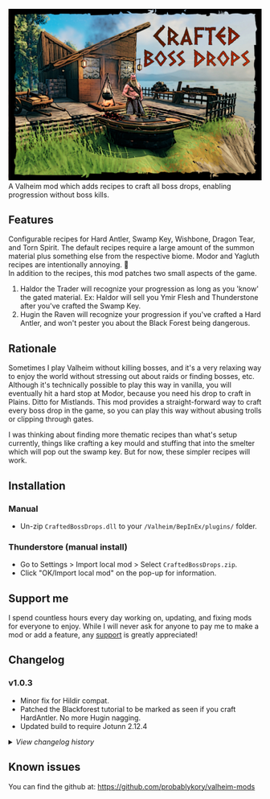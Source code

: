 ![Splash](https://raw.githubusercontent.com/probablykory/valheim-mods/main/CraftedBossDrops/splash.jpg)  
A Valheim mod which adds recipes to craft all boss drops, enabling progression without boss kills.

## Features

Configurable recipes for Hard Antler, Swamp Key, Wishbone, Dragon Tear, and Torn Spirit.  The default recipes require a large amount of the summon material plus something else from the respective biome.  Modor and Yagluth recipes are intentionally annoying.  🙂  
In addition to the recipes, this mod patches two small aspects of the game.
  1) Haldor the Trader will recognize your progression as long as you 'know' the gated material.  Ex: Haldor will sell you Ymir Flesh and Thunderstone after you've crafted the Swamp Key.
  2) Hugin the Raven will recognize your progression if you've crafted a Hard Antler, and won't pester you about the Black Forest being dangerous.

## Rationale 

Sometimes I play Valheim without killing bosses, and it's a very relaxing way to enjoy the world without stressing out about raids or finding bosses, etc.  Although it's technically possible to play this way in vanilla, you will eventually hit a hard stop at Modor, because you need his drop to craft in Plains.  Ditto for Mistlands.  This mod provides a straight-forward way to craft every boss drop in the game, so you can play this way without abusing trolls or clipping through gates.

I was thinking about finding more thematic recipes than what's setup currently, things like crafting a key mould and stuffing that into the smelter which will pop out the swamp key.  But for now, these simpler recipes will work.

## Installation

### Manual

  * Un-zip `CraftedBossDrops.dll` to your `/Valheim/BepInEx/plugins/` folder.

### Thunderstore (manual install)

  * Go to Settings > Import local mod > Select `CraftedBossDrops.zip`.
  * Click "OK/Import local mod" on the pop-up for information.

## Support me

I spend countless hours every day working on, updating, and fixing mods for everyone to enjoy.  While I will never ask for anyone to pay me to make a mod or add a feature, any [support](https://paypal.me/probablyk) is greatly appreciated!

## Changelog

### v1.0.3
 * Minor fix for Hildir compat.
 * Patched the Blackforest tutorial to be marked as seen if you craft HardAntler.  No more Hugin nagging.
 * Updated build to require Jotunn 2.12.4

<details>
<summary><i>View changelog history</i></summary>
<br/>

### v1.0.2
 * Minor fix to recipe initialization, it won't attempt to add duplicate recipes after users logout and login repeatedly.
 * Updated build to require Jotunn 2.12.1

### 1.0.1
 * Bugfix for patches to the trader

### 1.0.0
 * Initial Version

 </details>

## Known issues
You can find the github at: https://github.com/probablykory/valheim-mods
